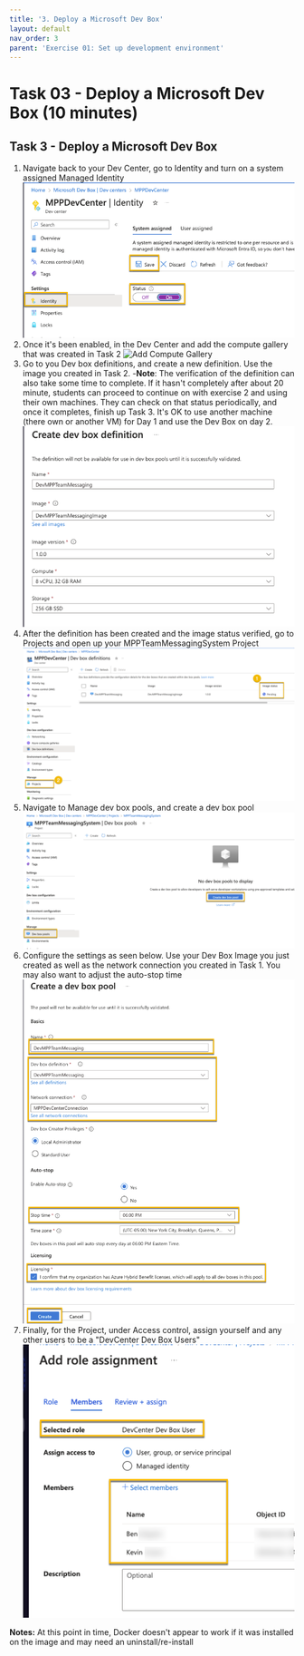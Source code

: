 ```yaml
---
title: '3. Deploy a Microsoft Dev Box'
layout: default
nav_order: 3
parent: 'Exercise 01: Set up development environment'
---
```


# Task 03 - Deploy a Microsoft Dev Box (10 minutes)

## Task 3 - Deploy a Microsoft Dev Box

1. Navigate back to your Dev Center, go to Identity and turn on a system assigned Managed Identity
   ![Enabled Dev Center Managed Identity](../Media/DevCenterManagedIdentity.png)
2. Once it's been enabled, in the Dev Center and add the compute gallery that was created in Task 2
   ![Add Compute Gallery](Media/AddComputeGallery.png)
3. Go to you Dev box definitions, and create a new definition. Use the image you created in Task 2.
    -**Note**: The verification of the definition can also take some time to complete. If it hasn't completely after about 20 minute, students can proceed to continue on with exercise 2 and using their own machines. They can check on that status periodically, and once it completes, finish up Task 3. It's OK to use another machine (there own or another VM) for Day 1 and use the Dev Box on day 2.
   ![Dev Box Definition](../Media/DevBoxDefinition.png)
4. After the definition has been created and the image status verified, go to Projects and open up your MPPTeamMessagingSystem Project
   ![Definition Verification](../Media/DefinitionVerification.png)
5. Navigate to Manage dev box pools, and create a dev box pool
   ![Create Dev Box Pool](../Media/CreateDevBoxPool.png)
6. Configure the settings as seen below. Use your Dev Box Image you just created as well as the network connection you created in Task 1. You may also want to adjust the auto-stop time
   ![Dev Box Pool Settings](../Media/DevBoxPoolSettings.png)
7. Finally, for the Project, under Access control, assign yourself and any other users to be a "DevCenter Dev Box Users"
    ![Assign permissions](../Media/AssignPermissions.png)

**Notes:** At this point in time, Docker doesn't appear to work if it was installed on the image and may need an uninstall/re-install
